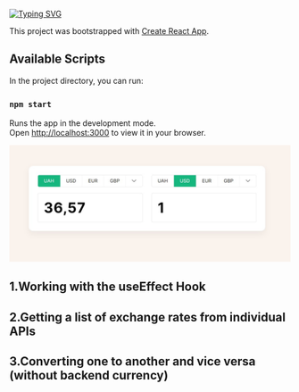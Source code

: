 [![Typing SVG](https://readme-typing-svg.demolab.com?font=Fira+Code&weight=700&size=26&pause=1000&width=600&lines=Getting+Started+with+Create+React+App)](https://git.io/typing-svg)

This project was bootstrapped with [Create React App](https://github.com/facebook/create-react-app).

## Available Scripts

In the project directory, you can run:

### `npm start`

Runs the app in the development mode.\
Open [http://localhost:3000](http://localhost:3000) to view it in your browser.

![Image alt](https://github.com/remmi755/currency-converter/blob/master/Screenshot_3.jpg)

<h2>1.Working with the useEffect Hook</h2>
<h2>2.Getting a list of exchange rates from individual APIs</h2>
<h2>3.Converting one to another and vice versa (without backend currency)</h2>


